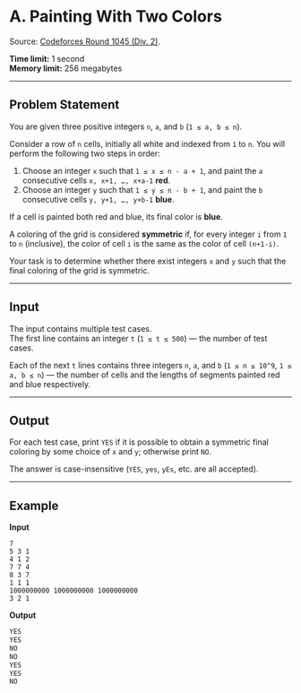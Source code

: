 # A. Painting With Two Colors
Source: [Codeforces Round 1045 (Div. 2)](https://codeforces.com/problemset/problem/2134/A).

**Time limit:** 1 second  
**Memory limit:** 256 megabytes  

---

## Problem Statement

You are given three positive integers `n`, `a`, and `b` (`1 ≤ a, b ≤ n`).

Consider a row of `n` cells, initially all white and indexed from `1` to `n`. You will perform the following two steps in order:

1. Choose an integer `x` such that `1 ≤ x ≤ n - a + 1`, and paint the `a` consecutive cells `x, x+1, …, x+a-1` **red**.  
2. Choose an integer `y` such that `1 ≤ y ≤ n - b + 1`, and paint the `b` consecutive cells `y, y+1, …, y+b-1` **blue**.

If a cell is painted both red and blue, its final color is **blue**.

A coloring of the grid is considered **symmetric** if, for every integer `i` from `1` to `n` (inclusive), the color of cell `i` is the same as the color of cell `(n+1-i)`.

Your task is to determine whether there exist integers `x` and `y` such that the final coloring of the grid is symmetric.

---

## Input

The input contains multiple test cases.  
The first line contains an integer `t` (`1 ≤ t ≤ 500`) — the number of test cases.  

Each of the next `t` lines contains three integers `n`, `a`, and `b` (`1 ≤ n ≤ 10^9`, `1 ≤ a, b ≤ n`) — the number of cells and the lengths of segments painted red and blue respectively.

---

## Output

For each test case, print `YES` if it is possible to obtain a symmetric final coloring by some choice of `x` and `y`; otherwise print `NO`.  

The answer is case-insensitive (`YES`, `yes`, `yEs`, etc. are all accepted).

---

## Example

**Input**
```
7
5 3 1
4 1 2
7 7 4
8 3 7
1 1 1
1000000000 1000000000 1000000000
3 2 1
```

**Output**
```objectivec
YES
YES
NO
NO
YES
YES
NO
```
